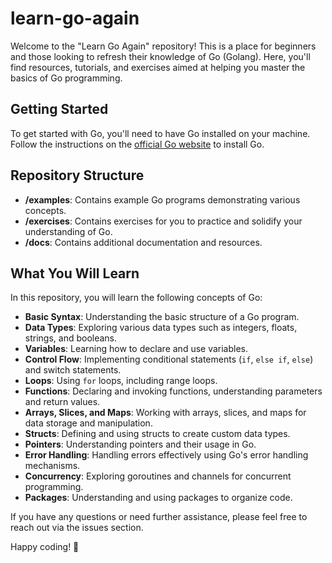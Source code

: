 # learn-go-again

Welcome to the "Learn Go Again" repository! This is a place for beginners and those looking to refresh their knowledge of Go (Golang). Here, you'll find resources, tutorials, and exercises aimed at helping you master the basics of Go programming.

## Getting Started

To get started with Go, you'll need to have Go installed on your machine. Follow the instructions on the [official Go website](https://golang.org/doc/install) to install Go.

## Repository Structure

- **/examples**: Contains example Go programs demonstrating various concepts.
- **/exercises**: Contains exercises for you to practice and solidify your understanding of Go.
- **/docs**: Contains additional documentation and resources.

## What You Will Learn

In this repository, you will learn the following concepts of Go:

- **Basic Syntax**: Understanding the basic structure of a Go program.
- **Data Types**: Exploring various data types such as integers, floats, strings, and booleans.
- **Variables**: Learning how to declare and use variables.
- **Control Flow**: Implementing conditional statements (`if`, `else if`, `else`) and switch statements.
- **Loops**: Using `for` loops, including range loops.
- **Functions**: Declaring and invoking functions, understanding parameters and return values.
- **Arrays, Slices, and Maps**: Working with arrays, slices, and maps for data storage and manipulation.
- **Structs**: Defining and using structs to create custom data types.
- **Pointers**: Understanding pointers and their usage in Go.
- **Error Handling**: Handling errors effectively using Go's error handling mechanisms.
- **Concurrency**: Exploring goroutines and channels for concurrent programming.
- **Packages**: Understanding and using packages to organize code.

If you have any questions or need further assistance, please feel free to reach out via the issues section.

Happy coding! 🎉
